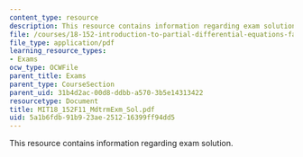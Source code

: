 ```yaml
---
content_type: resource
description: This resource contains information regarding exam solution.
file: /courses/18-152-introduction-to-partial-differential-equations-fall-2011/5a1b6fdb91b923ae251216399ff94dd5_MIT18_152F11_MdtrmExm_Sol.pdf
file_type: application/pdf
learning_resource_types:
- Exams
ocw_type: OCWFile
parent_title: Exams
parent_type: CourseSection
parent_uid: 31b4d2ac-00d8-ddbb-a570-3b5e14313422
resourcetype: Document
title: MIT18_152F11_MdtrmExm_Sol.pdf
uid: 5a1b6fdb-91b9-23ae-2512-16399ff94dd5
---
```

This resource contains information regarding exam solution.

